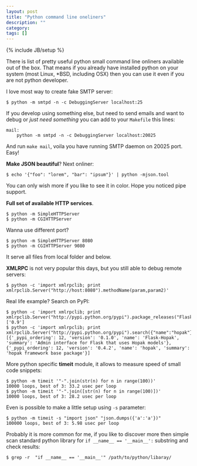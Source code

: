 ```yaml
---
layout: post
title: "Python command line oneliners"
description: ""
category: 
tags: []
---
```

{% include JB/setup %}

There is list of pretty useful python small command line onliners available out of the box. That means if you already have installed python on your system (most Linux, *BSD, including OSX) then you can use it even if you are not python developer.

I love most way to create fake SMTP server:

    $ python -m smtpd -n -c DebuggingServer localhost:25

If you develop using something else, but need to send emails and want to debug or *just need something* you can add to your `Makefile` this lines:

    mail:
        python -m smtpd -n -c DebuggingServer localhost:20025
        
And run `make mail`, voila you have running SMTP daemon on 20025 port. Easy!

**Make JSON beautiful**? Next onliner:

    $ echo '{"foo": "lorem", "bar": "ipsum"}' | python -mjson.tool

You can only wish more if you like to see it in color. Hope you noticed pipe support. 

**Full set of available HTTP services**. 

    $ python -m SimpleHTTPServer
    $ python -m CGIHTTPServer

Wanna use different port?

    $ python -m SimpleHTTPServer 8080
    $ python -m CGIHTTPServer 9080

It serve all files from local folder and below.

**XMLRPC** is not very popular this days, but you still able to debug remote servers:

    $ python -c 'import xmlrpclib; print xmlrpclib.Server("http://host:8080").methodName(param,param2)'

Real life example? Search on PyPI:

    $ python -c 'import xmlrpclib; print xmlrpclib.Server("http://pypi.python.org/pypi").package_releases("Flask")'
    ['0.9']
    $ python -c 'import xmlrpclib; print xmlrpclib.Server("http://pypi.python.org/pypi").search({"name":"hopak"})'
    [{'_pypi_ordering': 12, 'version': '0.1.0', 'name': 'Flask-Hopak', 'summary': 'Admin interface for Flask that uses Hopak models'}, {'_pypi_ordering': 12, 'version': '0.4.2', 'name': 'hopak', 'summary': 'hopak framework base package'}]

More python specific **timeit** module, it allows to measure speed of small code snippets:

    $ python -m timeit '"-".join(str(n) for n in range(100))' 
    10000 loops, best of 3: 33.2 usec per loop
    $ python -m timeit '"-".join([str(n) for n in range(100)])'
    10000 loops, best of 3: 28.2 usec per loop

Even is possible to make a little setup using `-s` parameter:

    $ python -m timeit -s "import json" "json.dumps({'a':'a'})" 
    100000 loops, best of 3: 5.98 usec per loop
    
Probably it is more common for me, if you like to discover more then simple scan standard python library for `if __name__ == '__main__':` substring and check results: 

    $ grep -r  "if __name__ == '__main__'" /path/to/python/libaray/
